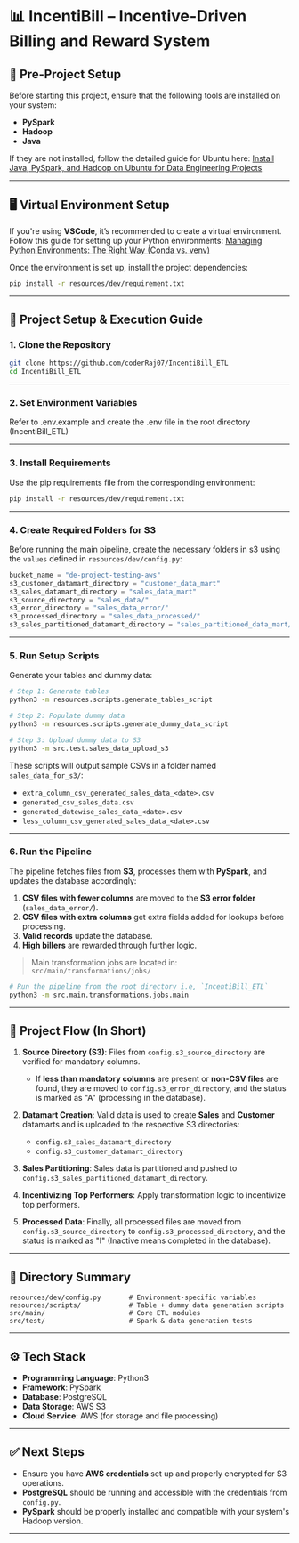 
# 📊 IncentiBill – Incentive-Driven Billing and Reward System

## 🚨 Pre-Project Setup

Before starting this project, ensure that the following tools are installed on your system:

* **PySpark**
* **Hadoop**
* **Java**

If they are not installed, follow the detailed guide for Ubuntu here:
[Install Java, PySpark, and Hadoop on Ubuntu for Data Engineering Projects](https://coderraj07.medium.com/install-java-pyspark-and-hadoop-on-ubuntu-for-data-engineering-projects-0f82fd86fa44)

---

## 🖥️ Virtual Environment Setup

If you're using **VSCode**, it’s recommended to create a virtual environment. Follow this guide for setting up your Python environments:
[Managing Python Environments: The Right Way (Conda vs. venv)](https://towardsdev.com/managing-python-environments-the-right-way-conda-vs-venv-1691162a7016)

Once the environment is set up, install the project dependencies:

```bash
pip install -r resources/dev/requirement.txt
```

---

## 🔧 Project Setup & Execution Guide

### 1. Clone the Repository

```bash
git clone https://github.com/coderRaj07/IncentiBill_ETL
cd IncentiBill_ETL
```

---

### 2. Set Environment Variables

Refer to .env.example and create the .env file in the root directory (IncentiBill_ETL)

---

### 3. Install Requirements

Use the pip requirements file from the corresponding environment:

```bash
pip install -r resources/dev/requirement.txt
```

---

### 4. Create Required Folders for S3

Before running the main pipeline, create the necessary folders in s3 using the `values` defined in `resources/dev/config.py`:

```python
bucket_name = "de-project-testing-aws"
s3_customer_datamart_directory = "customer_data_mart"
s3_sales_datamart_directory = "sales_data_mart"
s3_source_directory = "sales_data/"
s3_error_directory = "sales_data_error/"
s3_processed_directory = "sales_data_processed/"
s3_sales_partitioned_datamart_directory = "sales_partitioned_data_mart/"
```

---

### 5. Run Setup Scripts

Generate your tables and dummy data:

```bash
# Step 1: Generate tables
python3 -m resources.scripts.generate_tables_script

# Step 2: Populate dummy data
python3 -m resources.scripts.generate_dummy_data_script

# Step 3: Upload dummy data to S3
python3 -m src.test.sales_data_upload_s3
```

These scripts will output sample CSVs in a folder named `sales_data_for_s3/`:

* `extra_column_csv_generated_sales_data_<date>.csv`
* `generated_csv_sales_data.csv`
* `generated_datewise_sales_data_<date>.csv`
* `less_column_csv_generated_sales_data_<date>.csv`

---

### 6. Run the Pipeline

The pipeline fetches files from **S3**, processes them with **PySpark**, and updates the database accordingly:

1. **CSV files with fewer columns** are moved to the **S3 error folder** (`sales_data_error/`).
2. **CSV files with extra columns** get extra fields added for lookups before processing.
3. **Valid records** update the database.
4. **High billers** are rewarded through further logic.

> Main transformation jobs are located in:
> `src/main/transformations/jobs/`

```bash
# Run the pipeline from the root directory i.e, `IncentiBill_ETL`
python3 -m src.main.transformations.jobs.main
```
---

## 🔄 Project Flow (In Short)

1. **Source Directory (S3)**: Files from `config.s3_source_directory` are verified for mandatory columns.

   * If **less than mandatory columns** are present or **non-CSV files** are found, they are moved to `config.s3_error_directory`, and the status is marked as "A" (processing in the database).
2. **Datamart Creation**: Valid data is used to create **Sales** and **Customer** datamarts and is uploaded to the respective S3 directories:

   * `config.s3_sales_datamart_directory`
   * `config.s3_customer_datamart_directory`
3. **Sales Partitioning**: Sales data is partitioned and pushed to `config.s3_sales_partitioned_datamart_directory`.
4. **Incentivizing Top Performers**: Apply transformation logic to incentivize top performers.
5. **Processed Data**: Finally, all processed files are moved from `config.s3_source_directory` to `config.s3_processed_directory`, and the status is marked as "I" (Inactive means completed in the database).

---

## 📁 Directory Summary

```
resources/dev/config.py       # Environment-specific variables
resources/scripts/            # Table + dummy data generation scripts
src/main/                     # Core ETL modules
src/test/                     # Spark & data generation tests
```

---

## ⚙️ Tech Stack

* **Programming Language**: Python3
* **Framework**: PySpark
* **Database**: PostgreSQL
* **Data Storage**: AWS S3
* **Cloud Service**: AWS (for storage and file processing)

---

## ✅ Next Steps

* Ensure you have **AWS credentials** set up and properly encrypted for S3 operations.
* **PostgreSQL** should be running and accessible with the credentials from `config.py`.
* **PySpark** should be properly installed and compatible with your system's Hadoop version.

---
